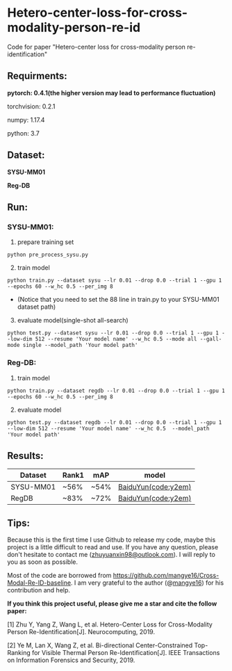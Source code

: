 # Hetero-center-loss-for-cross-modality-person-re-id
Code for paper "Hetero-center loss for cross-modality person re-identification"


## Requirments:
**pytorch: 0.4.1(the higher version may lead to performance fluctuation)**

torchvision: 0.2.1

numpy: 1.17.4

python: 3.7


## Dataset:
**SYSU-MM01**

**Reg-DB**


## Run:
### SYSU-MM01:
1. prepare training set
```
python pre_process_sysu.py
```
2. train model
```
python train.py --dataset sysu --lr 0.01 --drop 0.0 --trial 1 --gpu 1 --epochs 60 --w_hc 0.5 --per_img 8 
```
* (Notice that you need to set the 88 line in train.py to your SYSU-MM01 dataset path)

3. evaluate model(single-shot all-search)
```
python test.py --dataset sysu --lr 0.01 --drop 0.0 --trial 1 --gpu 1 --low-dim 512 --resume 'Your model name' --w_hc 0.5 --mode all --gall-mode single --model_path 'Your model path'
```

### Reg-DB:
1. train model
```
python train.py --dataset regdb --lr 0.01 --drop 0.0 --trial 1 --gpu 1 --epochs 60 --w_hc 0.5 --per_img 8
```

2. evaluate model
```
python test.py --dataset regdb --lr 0.01 --drop 0.0 --trial 1 --gpu 1 --low-dim 512 --resume 'Your model name' --w_hc 0.5  --model_path 'Your model path'
```

## Results:
 Dataset | Rank1  | mAP | model
 ---- | ----- | ------  | -----
 SYSU-MM01  | ~56% | ~54% | [BaiduYun(code:y2em)](https://pan.baidu.com/s/1Ty1WCBVUZvzGk-cQLK432w)
 RegDB | ~83% | ~72%  | [BaiduYun(code:y2em)](https://pan.baidu.com/s/1Ty1WCBVUZvzGk-cQLK432w)

## Tips:
Because this is the first time I use Github to release my code, maybe this project is a little difficult to read and use. If you have any question, please don't hesitate to contact me (zhuyuanxin98@outlook.com). I will reply to you as soon as possible.

Most of the code are borrowed from https://github.com/mangye16/Cross-Modal-Re-ID-baseline. I am very grateful to the author (@[mangye16](https://github.com/mangye16)) for his contribution and help.

**If you think this project useful, please give me a star and cite the follow paper:**

[1] Zhu Y, Yang Z, Wang L, et al. Hetero-Center Loss for Cross-Modality Person Re-Identification[J]. Neurocomputing, 2019.

[2] Ye M, Lan X, Wang Z, et al. Bi-directional Center-Constrained Top-Ranking for Visible Thermal Person Re-Identification[J]. IEEE Transactions on Information Forensics and Security, 2019.

